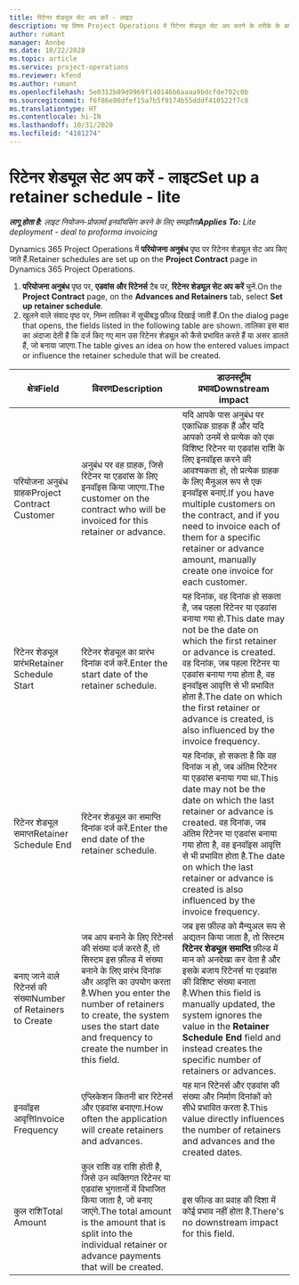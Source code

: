 ```yaml
---
title: रिटेनर शेड्यूल सेट अप करें - लाइट
description: यह विषय Project Operations में रिटेनर शेड्यूल सेट अप करने के तरीके के बारे में जानकारी प्रदान करता है.
author: rumant
manager: Annbe
ms.date: 10/22/2020
ms.topic: article
ms.service: project-operations
ms.reviewer: kfend
ms.author: rumant
ms.openlocfilehash: 5e0312b89d9969f140146b6aaaa9bdcfde702c0b
ms.sourcegitcommit: f6f86e80dfef15a7b5f9174b55dddf410522f7c8
ms.translationtype: HT
ms.contentlocale: hi-IN
ms.lasthandoff: 10/31/2020
ms.locfileid: "4181274"
---
```

# <a name="set-up-a-retainer-schedule---lite"></a><span data-ttu-id="2469d-103">रिटेनर शेड्यूल सेट अप करें - लाइट</span><span class="sxs-lookup"><span data-stu-id="2469d-103">Set up a retainer schedule - lite</span></span>

<span data-ttu-id="2469d-104">_**लागू होता है:** लाइट नियोजन-प्रोफार्मा इनवॉयसिंग करने के लिए समझौता_</span><span class="sxs-lookup"><span data-stu-id="2469d-104">_**Applies To:** Lite deployment - deal to proforma invoicing_</span></span>

<span data-ttu-id="2469d-105">Dynamics 365 Project Operations में **परियोजना अनुबंध** पृष्ठ पर रिटेनर शेड्यूल सेट अप किए जाते हैं.</span><span class="sxs-lookup"><span data-stu-id="2469d-105">Retainer schedules are set up on the **Project Contract** page in Dynamics 365 Project Operations.</span></span>

1. <span data-ttu-id="2469d-106">**परियोजना अनुबंध** पृष्ठ पर, **एडवांस और रिटेनर्स** टैब पर, **रिटेनर शेड्यूल सेट अप करें** चुनें.</span><span class="sxs-lookup"><span data-stu-id="2469d-106">On the **Project Contract** page, on the **Advances and Retainers** tab, select **Set up retainer schedule**.</span></span>
2. <span data-ttu-id="2469d-107">खुलने वाले संवाद पृष्ठ पर, निम्न तालिका में सूचीबद्ध फ़ील्ड दिखाई जाती हैं.</span><span class="sxs-lookup"><span data-stu-id="2469d-107">On the dialog page that opens, the fields listed in the following table are shown.</span></span> <span data-ttu-id="2469d-108">तालिका इस बात का अंदाजा देती है कि दर्ज किए गए मान उस रिटेनर शेड्यूल को कैसे प्रभावित करते हैं या असर डालते हैं, जो बनाया जाएगा.</span><span class="sxs-lookup"><span data-stu-id="2469d-108">The table gives an idea on how the entered values impact or influence the retainer schedule that will be created.</span></span>

| <span data-ttu-id="2469d-109">क्षेत्र</span><span class="sxs-lookup"><span data-stu-id="2469d-109">Field</span></span> | <span data-ttu-id="2469d-110">विवरण</span><span class="sxs-lookup"><span data-stu-id="2469d-110">Description</span></span> | <span data-ttu-id="2469d-111">डाउनस्ट्रीम प्रभाव</span><span class="sxs-lookup"><span data-stu-id="2469d-111">Downstream impact</span></span> |
| --- | --- | --- |
| <span data-ttu-id="2469d-112">परियोजना अनुबंध ग्राहक</span><span class="sxs-lookup"><span data-stu-id="2469d-112">Project Contract Customer</span></span> | <span data-ttu-id="2469d-113">अनुबंध पर वह ग्राहक, जिसे रिटेनर या एडवांस के लिए इनवॉइस किया जाएगा.</span><span class="sxs-lookup"><span data-stu-id="2469d-113">The customer on the contract who will be invoiced for this retainer or advance.</span></span> | <span data-ttu-id="2469d-114">यदि आपके पास अनुबंध पर एकाधिक ग्राहक हैं और यदि आपको उनमें से प्रत्येक को एक विशिष्ट रिटेनर या एडवांस राशि के लिए इनवॉइस करने की आवश्यकता हो, तो प्रत्येक ग्राहक के लिए मैनुअल रूप से एक इनवॉइस बनाएं.</span><span class="sxs-lookup"><span data-stu-id="2469d-114">If you have multiple customers on the contract, and if you need to invoice each of them for a specific retainer or advance amount, manually create one invoice for each customer.</span></span> |
| <span data-ttu-id="2469d-115">रिटेनर शेड्यूल प्रारंभ</span><span class="sxs-lookup"><span data-stu-id="2469d-115">Retainer Schedule Start</span></span> | <span data-ttu-id="2469d-116">रिटेनर शेड्यूल का प्रारंभ दिनांक दर्ज करें.</span><span class="sxs-lookup"><span data-stu-id="2469d-116">Enter the start date of the retainer schedule.</span></span> | <span data-ttu-id="2469d-117">यह दिनांक, वह दिनांक हो सकता है, जब पहला रिटेनर या एडवांस बनाया गया हो.</span><span class="sxs-lookup"><span data-stu-id="2469d-117">This date may not be the date on which the first retainer or advance is created.</span></span> <span data-ttu-id="2469d-118">वह दिनांक, जब पहला रिटेनर या एडवांस बनाया गया होता है, वह इनवॉइस आवृत्ति से भी प्रभावित होता है.</span><span class="sxs-lookup"><span data-stu-id="2469d-118">The date on which the first retainer or advance is created, is also influenced by the invoice frequency.</span></span> |
| <span data-ttu-id="2469d-119">रिटेनर शेड्यूल समाप्त</span><span class="sxs-lookup"><span data-stu-id="2469d-119">Retainer Schedule End</span></span> | <span data-ttu-id="2469d-120">रिटेनर शेड्यूल का समाप्ति दिनांक दर्ज करें.</span><span class="sxs-lookup"><span data-stu-id="2469d-120">Enter the end date of the retainer schedule.</span></span> | <span data-ttu-id="2469d-121">यह दिनांक, हो सकता है कि वह दिनांक न हो, जब अंतिम रिटेनर या एडवांस बनाया गया था.</span><span class="sxs-lookup"><span data-stu-id="2469d-121">This date may not be the date on which the last retainer or advance is created.</span></span> <span data-ttu-id="2469d-122">वह दिनांक, जब अंतिम रिटेनर या एडवांस बनाया गया होता है, वह इनवॉइस आवृत्ति से भी प्रभावित होता है.</span><span class="sxs-lookup"><span data-stu-id="2469d-122">The date on which the last retainer or advance is created is also influenced by the invoice frequency.</span></span> |
| <span data-ttu-id="2469d-123">बनाए जाने वाले रिटेनर्स की संख्या</span><span class="sxs-lookup"><span data-stu-id="2469d-123">Number of Retainers to Create</span></span> | <span data-ttu-id="2469d-124">जब आप बनाने के लिए रिटेनर्स की संख्या दर्ज करते हैं, तो सिस्टम इस फ़ील्ड में संख्या बनाने के लिए प्रारंभ दिनांक और आवृत्ति का उपयोग करता है.</span><span class="sxs-lookup"><span data-stu-id="2469d-124">When you enter the number of retainers to create, the system uses the start date and frequency to create the number in this field.</span></span> | <span data-ttu-id="2469d-125">जब इस फ़ील्ड को मैन्युअल रूप से अद्यतन किया जाता है, तो सिस्टम **रिटेनर शेड्यूल समाप्ति** फ़ील्ड में मान को अनदेखा कर देता है और इसके बजाय रिटेनर्स या एडवांस की विशिष्ट संख्या बनाता है.</span><span class="sxs-lookup"><span data-stu-id="2469d-125">When this field is manually updated, the system ignores the value in the **Retainer Schedule End** field and instead creates the specific number of retainers or advances.</span></span> |
| <span data-ttu-id="2469d-126">इनवॉइस आवृत्ति</span><span class="sxs-lookup"><span data-stu-id="2469d-126">Invoice Frequency</span></span> | <span data-ttu-id="2469d-127">एप्लिकेशन कितनी बार रिटेनर्स और एडवांस बनाएगा.</span><span class="sxs-lookup"><span data-stu-id="2469d-127">How often the application will create retainers and advances.</span></span> | <span data-ttu-id="2469d-128">यह मान रिटेनर्स और एडवांस की संख्या और निर्माण दिनांकों को सीधे प्रभावित करता है.</span><span class="sxs-lookup"><span data-stu-id="2469d-128">This value directly influences the number of retainers and advances and the created dates.</span></span> |
| <span data-ttu-id="2469d-129">कुल राशि</span><span class="sxs-lookup"><span data-stu-id="2469d-129">Total Amount</span></span> | <span data-ttu-id="2469d-130">कुल राशि वह राशि होती है, जिसे उन व्यक्तिगत रिटेनर या एडवांस भुगतानों में विभाजित किया जाता है, जो बनाए जाएंगे.</span><span class="sxs-lookup"><span data-stu-id="2469d-130">The total amount is the amount that is split into the individual retainer or advance payments that will be created.</span></span> | <span data-ttu-id="2469d-131">इस फील्ड का प्रवाह की दिशा में कोई प्रभाव नहीं होता है.</span><span class="sxs-lookup"><span data-stu-id="2469d-131">There's no downstream impact for this field.</span></span> |
